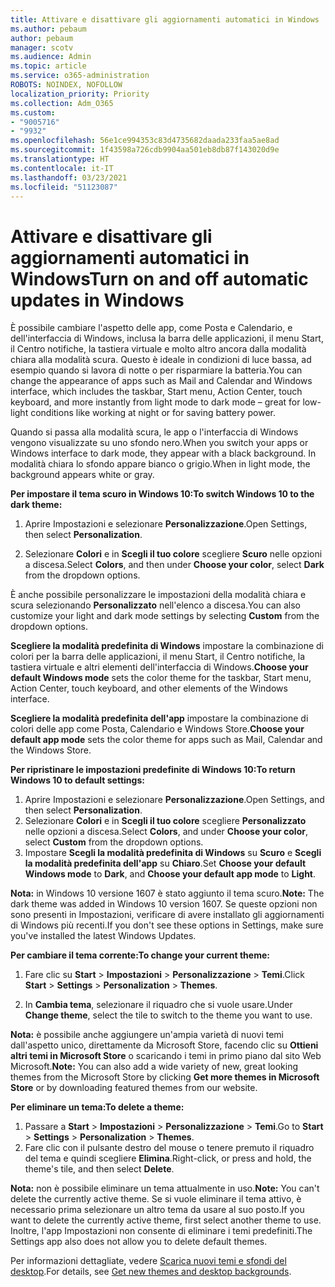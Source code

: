 ```yaml
---
title: Attivare e disattivare gli aggiornamenti automatici in Windows
ms.author: pebaum
author: pebaum
manager: scotv
ms.audience: Admin
ms.topic: article
ms.service: o365-administration
ROBOTS: NOINDEX, NOFOLLOW
localization_priority: Priority
ms.collection: Adm_O365
ms.custom:
- "9005716"
- "9932"
ms.openlocfilehash: 56e1ce994353c83d4735682daada233faa5ae8ad
ms.sourcegitcommit: 1f43598a726cdb9904aa501eb8db87f143020d9e
ms.translationtype: HT
ms.contentlocale: it-IT
ms.lasthandoff: 03/23/2021
ms.locfileid: "51123087"
---
```

# <a name="turn-on-and-off-automatic-updates-in-windows"></a><span data-ttu-id="b674a-102">Attivare e disattivare gli aggiornamenti automatici in Windows</span><span class="sxs-lookup"><span data-stu-id="b674a-102">Turn on and off automatic updates in Windows</span></span>

<span data-ttu-id="b674a-103">È possibile cambiare l'aspetto delle app, come Posta e Calendario, e dell'interfaccia di Windows, inclusa la barra delle applicazioni, il menu Start, il Centro notifiche, la tastiera virtuale e molto altro ancora dalla modalità chiara alla modalità scura. Questo è ideale in condizioni di luce bassa, ad esempio quando si lavora di notte o per risparmiare la batteria.</span><span class="sxs-lookup"><span data-stu-id="b674a-103">You can change the appearance of apps such as Mail and Calendar and Windows interface, which includes the taskbar, Start menu, Action Center, touch keyboard, and more instantly from light mode to dark mode – great for low-light conditions like working at night or for saving battery power.</span></span>  

<span data-ttu-id="b674a-104">Quando si passa alla modalità scura, le app o l'interfaccia di Windows vengono visualizzate su uno sfondo nero.</span><span class="sxs-lookup"><span data-stu-id="b674a-104">When you switch your apps or Windows interface to dark mode, they appear with a black background.</span></span> <span data-ttu-id="b674a-105">In modalità chiara lo sfondo appare bianco o grigio.</span><span class="sxs-lookup"><span data-stu-id="b674a-105">When in light mode, the background appears white or gray.</span></span>
 
<span data-ttu-id="b674a-106">**Per impostare il tema scuro in Windows 10:**</span><span class="sxs-lookup"><span data-stu-id="b674a-106">**To switch Windows 10 to the dark theme:**</span></span>

1. <span data-ttu-id="b674a-107">Aprire Impostazioni e selezionare **Personalizzazione**.</span><span class="sxs-lookup"><span data-stu-id="b674a-107">Open Settings, then select **Personalization**.</span></span>
  
1. <span data-ttu-id="b674a-108">Selezionare **Colori** e in **Scegli il tuo colore** scegliere **Scuro** nelle opzioni a discesa.</span><span class="sxs-lookup"><span data-stu-id="b674a-108">Select **Colors**, and then under **Choose your color**, select **Dark** from the dropdown options.</span></span>

<span data-ttu-id="b674a-109">È anche possibile personalizzare le impostazioni della modalità chiara e scura selezionando **Personalizzato** nell'elenco a discesa.</span><span class="sxs-lookup"><span data-stu-id="b674a-109">You can also customize your light and dark mode settings by selecting **Custom** from the dropdown options.</span></span>

<span data-ttu-id="b674a-110">**Scegliere la modalità predefinita di Windows** impostare la combinazione di colori per la barra delle applicazioni, il menu Start, il Centro notifiche, la tastiera virtuale e altri elementi dell'interfaccia di Windows.</span><span class="sxs-lookup"><span data-stu-id="b674a-110">**Choose your default Windows mode** sets the color theme for the taskbar, Start menu, Action Center, touch keyboard, and other elements of the Windows interface.</span></span>  

<span data-ttu-id="b674a-111">**Scegliere la modalità predefinita dell'app** impostare la combinazione di colori delle app come Posta, Calendario e Windows Store.</span><span class="sxs-lookup"><span data-stu-id="b674a-111">**Choose your default app mode** sets the color theme for apps such as Mail, Calendar and the Windows Store.</span></span>
 
<span data-ttu-id="b674a-112">**Per ripristinare le impostazioni predefinite di Windows 10:**</span><span class="sxs-lookup"><span data-stu-id="b674a-112">**To return Windows 10 to default settings:**</span></span>

1. <span data-ttu-id="b674a-113">Aprire Impostazioni e selezionare **Personalizzazione**.</span><span class="sxs-lookup"><span data-stu-id="b674a-113">Open Settings, and then select **Personalization**.</span></span>  
1. <span data-ttu-id="b674a-114">Selezionare **Colori** e in **Scegli il tuo colore** scegliere **Personalizzato** nelle opzioni a discesa.</span><span class="sxs-lookup"><span data-stu-id="b674a-114">Select **Colors**, and under **Choose your color**, select **Custom** from the dropdown options.</span></span>  
1. <span data-ttu-id="b674a-115">Impostare **Scegli la modalità predefinita di Windows** su **Scuro** e **Scegli la modalità predefinita dell'app** su **Chiaro**.</span><span class="sxs-lookup"><span data-stu-id="b674a-115">Set **Choose your default Windows mode** to **Dark**, and **Choose your default app mode** to **Light**.</span></span>

<span data-ttu-id="b674a-116">**Nota:** in Windows 10 versione 1607 è stato aggiunto il tema scuro.</span><span class="sxs-lookup"><span data-stu-id="b674a-116">**Note:** The dark theme was added in Windows 10 version 1607.</span></span> <span data-ttu-id="b674a-117">Se queste opzioni non sono presenti in Impostazioni, verificare di avere installato gli aggiornamenti di Windows più recenti.</span><span class="sxs-lookup"><span data-stu-id="b674a-117">If you don't see these options in Settings, make sure you've installed the latest Windows Updates.</span></span>

<span data-ttu-id="b674a-118">**Per cambiare il tema corrente:**</span><span class="sxs-lookup"><span data-stu-id="b674a-118">**To change your current theme:**</span></span>

1. <span data-ttu-id="b674a-119">Fare clic su **Start** > **Impostazioni** > **Personalizzazione** > **Temi**.</span><span class="sxs-lookup"><span data-stu-id="b674a-119">Click **Start** > **Settings** > **Personalization** > **Themes**.</span></span>  

1. <span data-ttu-id="b674a-120">In **Cambia tema**, selezionare il riquadro che si vuole usare.</span><span class="sxs-lookup"><span data-stu-id="b674a-120">Under **Change theme**, select the tile to switch to the theme you want to use.</span></span> 

<span data-ttu-id="b674a-121">**Nota:** è possibile anche aggiungere un'ampia varietà di nuovi temi dall'aspetto unico, direttamente da Microsoft Store, facendo clic su **Ottieni altri temi in Microsoft Store** o scaricando i temi in primo piano dal sito Web Microsoft.</span><span class="sxs-lookup"><span data-stu-id="b674a-121">**Note:** You can also add a wide variety of new, great looking themes from the Microsoft Store by clicking **Get more themes in Microsoft Store** or by downloading featured themes from our website.</span></span>

<span data-ttu-id="b674a-122">**Per eliminare un tema:**</span><span class="sxs-lookup"><span data-stu-id="b674a-122">**To delete a theme:**</span></span>

1. <span data-ttu-id="b674a-123">Passare a **Start** > **Impostazioni** > **Personalizzazione** > **Temi**.</span><span class="sxs-lookup"><span data-stu-id="b674a-123">Go to **Start** > **Settings** > **Personalization** > **Themes**.</span></span> 
1. <span data-ttu-id="b674a-124">Fare clic con il pulsante destro del mouse o tenere premuto il riquadro del tema e quindi scegliere **Elimina**.</span><span class="sxs-lookup"><span data-stu-id="b674a-124">Right-click, or press and hold, the theme's tile, and then select **Delete**.</span></span> 

<span data-ttu-id="b674a-125">**Nota:** non è possibile eliminare un tema attualmente in uso.</span><span class="sxs-lookup"><span data-stu-id="b674a-125">**Note:** You can't delete the currently active theme.</span></span> <span data-ttu-id="b674a-126">Se si vuole eliminare il tema attivo, è necessario prima selezionare un altro tema da usare al suo posto.</span><span class="sxs-lookup"><span data-stu-id="b674a-126">If you want to delete the currently active theme, first select another theme to use.</span></span> <span data-ttu-id="b674a-127">Inoltre, l'app Impostazioni non consente di eliminare i temi predefiniti.</span><span class="sxs-lookup"><span data-stu-id="b674a-127">The Settings app also does not allow you to delete default themes.</span></span>

<span data-ttu-id="b674a-128">Per informazioni dettagliate, vedere [Scarica nuovi temi e sfondi del desktop](https://support.microsoft.com/windows/get-new-themes-and-desktop-backgrounds-09e3e0a6-02e3-5ecd-22a1-5d048e3cb0d3).</span><span class="sxs-lookup"><span data-stu-id="b674a-128">For details, see [Get new themes and desktop backgrounds](https://support.microsoft.com/windows/get-new-themes-and-desktop-backgrounds-09e3e0a6-02e3-5ecd-22a1-5d048e3cb0d3).</span></span>

